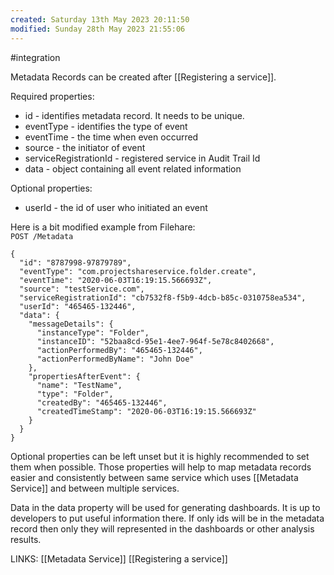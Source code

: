 ```yaml
---
created: Saturday 13th May 2023 20:11:50
modified: Sunday 28th May 2023 21:55:06
---
```

#integration 

Metadata Records can be created after [[Registering a service]].

Required properties:
-   id - identifies metadata record. It needs to be unique.
-   eventType - identifies the type of event
-   eventTime - the time when even occurred
-   source - the initiator of event
-   serviceRegistrationId - registered service in Audit Trail Id
-   data - object containing all event related information

Optional properties:
-   userId - the id of user who initiated an event

Here is a bit modified example from Filehare:  
`POST /Metadata`

```
{
  "id": "8787998-97879789",
  "eventType": "com.projectshareservice.folder.create",
  "eventTime": "2020-06-03T16:19:15.566693Z",
  "source": "testService.com",
  "serviceRegistrationId": "cb7532f8-f5b9-4dcb-b85c-0310758ea534",
  "userId": "465465-132446",
  "data": {
    "messageDetails": {
      "instanceType": "Folder",
      "instanceID": "52baa8cd-95e1-4ee7-964f-5e78c8402668",
      "actionPerformedBy": "465465-132446",
      "actionPerformedByName": "John Doe"
    },
    "propertiesAfterEvent": {
      "name": "TestName",
      "type": "Folder",
      "createdBy": "465465-132446",
      "createdTimeStamp": "2020-06-03T16:19:15.566693Z"
    }
  }
}

```

Optional properties can be left unset but it is highly recommended to set them when possible. Those properties will help to map metadata records easier and consistently between same service which uses [[Metadata Service]] and between multiple services.

Data in the data property will be used for generating dashboards. It is up to developers to put useful information there. If only ids will be in the metadata record then only they will represented in the dashboards or other analysis results.

LINKS:
[[Metadata Service]]
[[Registering a service]]
